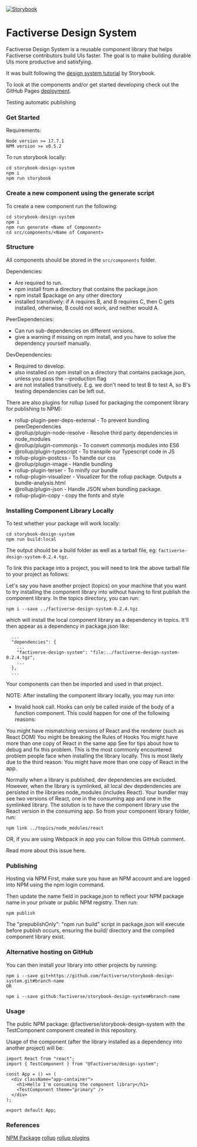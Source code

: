 [![Storybook](https://cdn.jsdelivr.net/gh/storybookjs/brand@master/badge/badge-storybook.svg)](https://factiverse.github.io/storybook-design-system/?path=/story/introduction--page)

# Factiverse Design System

Factiverse Design System is a reusable component library that helps Factiverse contributors build UIs faster. The goal is to make building durable UIs more productive and satisfying.

It was built following the [design system tutorial](https://storybook.js.org/tutorials/design-systems-for-developers) by Storybook.

To look at the components and/or get started developing check out the GitHub Pages [deployment](https://factiverse.github.io/storybook-design-system/).

Testing automatic publishing

### Get Started

Requirements:

```
Node version >= 17.7.1
NPM version >= v8.5.2
```

To run storybook locally:

```
cd storybook-design-system
npm i
npm run storybook
```

### Create a new component using the generate script

To create a new component run the following:

```
cd storybook-design-system
npm i
npm run generate <Name of Component>
cd src/components/<Name of Component>
```

### Structure

All components should be stored in the `src/components` folder.

Dependencies:

- Are required to run.
- npm install from a directory that contains the package.json
- npm install $package on any other directory
- installed transitively: if A requires B, and B requires C, then C gets installed, otherwise, B could not work, and neither would A.

PeerDependencies:

- Can run sub-dependencies on different versions.
- give a warning if missing on npm install, and you have to solve the dependency yourself manually.

DevDependencies:

- Required to develop.
- also installed on npm install on a directory that contains package.json, unless you pass the --production flag
- are not installed transitively. E.g. we don't need to test B to test A, so B's testing dependencies can be left out.

There are also plugins for rollup (used for packaging the component library for publishing to NPM):

- rollup-plugin-peer-deps-external - To prevent bundling peerDependencies
- @rollup/plugin-node-resolve - Resolve third party dependencies in node_modules
- @rollup/plugin-commonjs - To convert commonjs modules into ES6
- @rollup/plugin-typescript - To transpile our Typescript code in JS
- rollup-plugin-postcss - To handle our css
- @rollup/plugin-image - Handle bundling
- rollup-plugin-terser - To minify our bundle
- rollup-plugin-visualizer - Visualizer for the rollup package. Outputs a bundle-analysis.html
- @rollup/plugin-json - Handle JSON when bundling package.
- rollup-plugin-copy - copy the fonts and style

### Installing Component Library Locally

To test whether your package will work locally:

```
cd storybook-design-system
npm run build:local
```

The output should be a build folder as well as a tarball file, eg:
`factiverse-design-system-0.2.4.tgz`.

To link this package into a project, you will need to link the above tarball file
to your project as follows:

Let's say you have another project (topics) on your machine that you want to try installing the component library into without having to first publish the component library. In the topics directory, you can run:

```
npm i --save ../factiverse-design-system-0.2.4.tgz
```

which will install the local component library as a dependency in topics. It'll then appear as a dependency in package.json like:

```
  ...
  "dependencies": {
    ...
    "factiverse-design-system": "file:../factiverse-design-system-0.2.4.tgz",
    ...
  },
  ...
```

Your components can then be imported and used in that project.

NOTE: After installing the component library locally, you may run into:

- Invalid hook call. Hooks can only be called inside of the body of a function component. This could happen for one of the following reasons:

You might have mismatching versions of React and the renderer (such as React DOM)
You might be breaking the Rules of Hooks
You might have more than one copy of React in the same app See for tips about how to debug and fix this problem.
This is the most commonly encountered problem people face when installing the library locally. This is most likely due to the third reason: You might have more than one copy of React in the app.

Normally when a library is published, dev dependencies are excluded. However, when the library is symlinked, all local dev depdendencies are persisted in the libraries node_modules (includes React). Your bundler may see two versions of React, one in the consuming app and one in the symlinked library. The solution is to have the component library use the React version in the consuming app. So from your component library folder, run:

```
npm link ../topics/node_modules/react
```

OR, if you are using Webpack in app you can follow this GitHub comment.

Read more about this issue here.

### Publishing

Hosting via NPM
First, make sure you have an NPM account and are logged into NPM using the npm login command.

Then update the name field in package.json to reflect your NPM package name in your private or public NPM registry. Then run:

```
npm publish
```

The "prepublishOnly": "npm run build" script in package.json will execute before publish occurs, ensuring the build/ directory and the compiled component library exist.

### Alternative hosting on GitHub

You can then install your library into other projects by running:

```
npm i --save git+https://github.com/factiverse/storybook-design-system.git#branch-name
OR

npm i --save github:factiverse/storybook-design-system#branch-name
```

### Usage

The public NPM package: @factiverse/storybook-design-system with the TestComponent component created in this repository.

Usage of the component (after the library installed as a dependency into another project) will be:

```
import React from "react";
import { TestComponent } from "@factiverse/design-system";

const App = () => (
  <div className="app-container">
    <h1>Hello I'm consuming the component library</h1>
    <TestComponent theme="primary" />
  </div>
);

export default App;
```

### References

[NPM Package](https://www.npmjs.com/package/@factiverse/design-system)
[rollup](https://rollupjs.org/guide/en/)
[rollup plugins](https://github.com/rollup/plugins)

